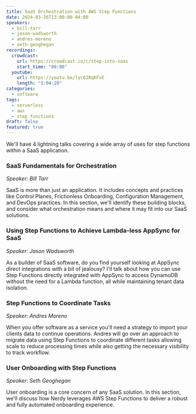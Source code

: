 ```yaml
---
title: SaaS Orchestration with AWS Step Functions
date: 2024-03-26T13:00:00-04:00
speakers:
  - bill-tarr
  - jason-wadsworth
  - andres-moreno
  - seth-geoghegan
recordings:
  crowdcast:
    url: https://crowdcast.io/c/step-into-saas
    start_time: "00:00"
  youtube:
    url: https://youtu.be/lyc61RqKFvE
    length: "1:04:20"
categories:
  - software
tags:
  - serverless
  - aws
  - step functions
draft: false
featured: true
---
```


We'll have 4 lightning talks covering a wide array of uses for step functions within a SaaS application.

### SaaS Fundamentals for Orchestration
*Speaker: Bill Tarr*

SaaS is more than just an application. It includes concepts and practices like Control Planes, Frictionless Onboarding, Configuration Management, and DevOps practices. In this section, we'll identify these building blocks, and consider what orchestration means and where it may fit into our SaaS solutions.

### Using Step Functions to Achieve Lambda-less AppSync for SaaS
*Speaker: Jason Wadsworth*

As a builder of SaaS software, do you find yourself looking at AppSync direct integrations with a bit of jealousy? I'll talk about how you can use Step Functions directly integrated with AppSync to access DynamoDB without the need for a Lambda function, all while maintaining tenant data isolation.

### Step Functions to Coordinate Tasks
*Speaker: Andres Moreno*

When you offer software as a service you'll need a strategy to import your clients data to continue operations. Andres will go over an approach to migrate data using Step Functions to coordinate different tasks allowing scale to reduce processing times while also getting the necessary visibility to track workflow.

### User Onboarding with Step Functions
*Speaker: Seth Geoghegan*

User onboarding is a core concern of any SaaS solution.  In this section, we'll discuss how Nerdy leverages AWS Step Functions to deliver a robust and fully automated onboarding experience.